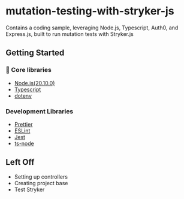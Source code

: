 # mutation-testing-with-stryker-js

Contains a coding sample, leveraging Node.js, Typescript, Auth0, and Express.js, built to run mutation tests with Stryker.js

## Getting Started

### 🔧 Core libraries

- [Node.js(20.10.0)]()
- [Typescript](https://www.typescriptlang.org)
- [dotenv](https://www.npmjs.com/package/dotenv)

### Development Libraries

- [Prettier](https://prettier.io)
- [ESLint](https://eslint.org)
- [Jest](https://jestjs.io)
- [ts-node](https://www.npmjs.com/package/ts-node)

## Left Off
- Setting up controllers
- Creating project base
- Test Stryker
